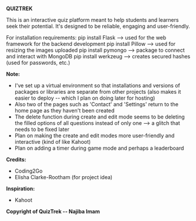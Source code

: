 **QUIZTREK**

This is an interactive quiz platform meant to help students and learners seek their potential.
It's designed to be reliable, engaging and user-friendly.

For installation requirements:
pip install Flask   --> used for the web framework for the backend development
pip install Pillow   --> used for resizing the images uploaded
pip install pymongo  --> package to connect and interact with MongoDB
pip install werkzeug  --> creates secured hashes (used for passwords, etc.)

**Note:** 
- I've set up a virtual environment so that installations and versions of packages or libraries are separate from other projects (also makes it easier to deploy -- which I plan on doing later for hosting)
- Also two of the pages such as 'Contact' and 'Settings' return to the home page as they haven't been created
- The delete function during create and edit mode seems to be deleting the filled options of all questions instead of only one --> a glitch that needs to be fixed later
- Plan on making the create and edit modes more user-friendly and interactive (kind of like Kahoot)
- Plan on adding a timer during game mode and perhaps a leaderboard

**Credits:**
- Coding2Go
- Elisha Clarke-Rootham (for project idea)

**Inspiration:**
- Kahoot

**Copyright of QuizTrek -- Najiba Imam**
